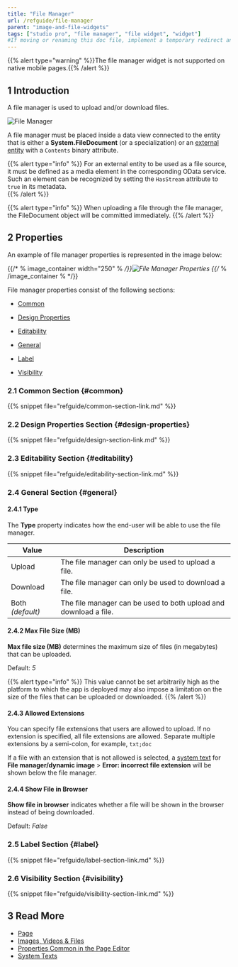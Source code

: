 ```yaml
---
title: "File Manager"
url: /refguide/file-manager
parent: "image-and-file-widgets"
tags: ["studio pro", "file manager", "file widget", "widget"]
#If moving or renaming this doc file, implement a temporary redirect and let the respective team know they should update the URL in the product. See Mapping to Products for more details.
---
```


{{% alert type="warning" %}}The file manager widget is not supported on native mobile pages.{{% /alert %}}

## 1 Introduction

A file manager is used to upload and/or download files.

![File Manager](/attachments/refguide/modeling/pages/image-and-file-widgets/file-manager/file-manager.png)

A file manager must be placed inside a data view connected to the entity that is either a **System.FileDocument** (or a specialization) or an [external entity](external-entities) with a `Contents` binary attribute.

{{% alert type="info" %}}
For an external entity to be used as a file source, it must be defined as a media element in the corresponding OData service. Such an element can be recognized by setting the `HasStream` attribute to `true` in its metadata.  
{{% /alert %}}

{{% alert type="info" %}}
When uploading a file through the file manager, the FileDocument object will be committed immediately.
{{% /alert %}}

## 2 Properties

An example of file manager properties is represented in the image below:

{{/* % image_container width="250" % */}}![File Manager Properties](/attachments/refguide/modeling/pages/image-and-file-widgets/file-manager/file-manager-properties.png)
{{/* % /image_container % */}}

File manager properties consist of the following sections:

* [Common](#common) 

* [Design Properties](#design-properties)

* [Editability](#editability)

* [General](#general)

* [Label](#label)

* [Visibility](#visibility)

### 2.1 Common Section {#common}

{{% snippet file="refguide/common-section-link.md" %}}

### 2.2 Design Properties Section {#design-properties}

{{% snippet file="refguide/design-section-link.md" %}} 

### 2.3 Editability Section {#editability}

{{% snippet file="refguide/editability-section-link.md" %}}

### 2.4 General Section {#general}

#### 2.4.1 Type

The **Type** property indicates how the end-user will be able to use the file manager.

| Value | Description |
| --- | --- |
| Upload | The file manager can only be used to upload a file. |
| Download | The file manager can only be used to download a file. |
| Both *(default)*  | The file manager can be used to both upload and download a file. |

#### 2.4.2 Max File Size (MB)

**Max file size (MB)** determines the maximum size of files (in megabytes) that can be uploaded.

Default: *5*

{{% alert type="info" %}}
This value cannot be set arbitrarily high as the platform to which the app is deployed may also impose a limitation on the size of the files that can be uploaded or downloaded.
{{% /alert %}}

#### 2.4.3 Allowed Extensions

You can specify file extensions that users are allowed to upload. If no extension is specified, all file extensions are allowed. Separate multiple extensions by a semi-colon, for example, `txt;doc`

If a file with an extension that is not allowed is selected, a [system text](system-texts) for **File manager/dynamic image** > **Error: incorrect file extension** will be shown below the file manager.

#### 2.4.4 Show File in Browser

**Show file in browser** indicates whether a file will be shown in the browser instead of being downloaded.

Default: *False*

### 2.5 Label Section {#label}

{{% snippet file="refguide/label-section-link.md" %}}

### 2.6 Visibility Section {#visibility}

{{% snippet file="refguide/visibility-section-link.md" %}}

## 3 Read More

* [Page](page)
* [Images, Videos & Files](image-and-file-widgets)
* [Properties Common in the Page Editor](common-widget-properties)
* [System Texts](system-texts)

